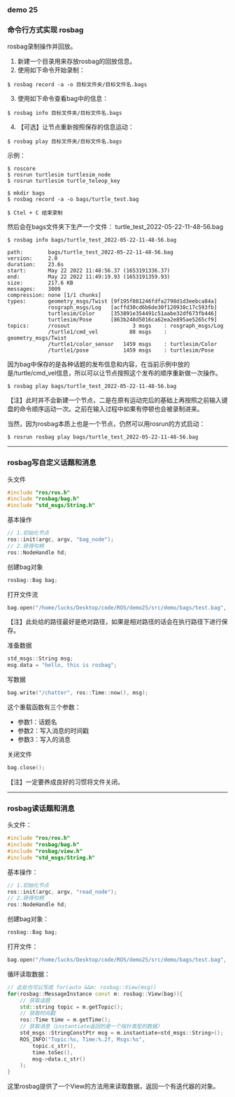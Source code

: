 ### demo 25

### 命令行方式实现 rosbag

rosbag录制操作并回放。
1. 新建一个目录用来存放rosbag的回放信息。
2. 使用如下命令开始录制：
```shell
$ rosbag record -a -o 目标文件夹/目标文件名.bags
```
3. 使用如下命令查看bag中的信息：
```shell
$ rosbag info 目标文件夹/目标文件名.bags
```
4. 【可选】让节点重新按照保存的信息运动：
```shell
$ rosbag play 目标文件夹/目标文件名.bags
```


示例：
```shell
$ roscore
$ rosrun turtlesim turtlesim_node
$ rosrun turtlesim turtle_teleop_key

$ mkdir bags
$ rosbag record -a -o bags/turtle_test.bag

$ Ctel + C 结束录制
```

然后会在bags文件夹下生产一个文件：
turtle_test_2022-05-22-11-48-56.bag

```shell
$ rosbag info bags/turtle_test_2022-05-22-11-48-56.bag

path:        bags/turtle_test_2022-05-22-11-48-56.bag
version:     2.0
duration:    23.6s
start:       May 22 2022 11:48:56.37 (1653191336.37)
end:         May 22 2022 11:49:19.93 (1653191359.93)
size:        217.6 KB
messages:    3009
compression: none [1/1 chunks]
types:       geometry_msgs/Twist [9f195f881246fdfa2798d1d3eebca84a]
             rosgraph_msgs/Log   [acffd30cd6b6de30f120938c17c593fb]
             turtlesim/Color     [353891e354491c51aabe32df673fb446]
             turtlesim/Pose      [863b248d5016ca62ea2e895ae5265cf9]
topics:      /rosout                    3 msgs    : rosgraph_msgs/Log  
             /turtle1/cmd_vel          88 msgs    : geometry_msgs/Twist
             /turtle1/color_sensor   1459 msgs    : turtlesim/Color    
             /turtle1/pose           1459 msgs    : turtlesim/Pose
```

因为bag中保存的是各种话题的发布信息和内容，在当前示例中放的是/turtle/cmd_vel信息，所以可以让节点按照这个发布的顺序重新做一次操作。
```shell
$ rosbag play bags/turtle_test_2022-05-22-11-48-56.bag
```

【注】此时并不会新建一个节点，二是在原有运动完后的基础上再按照之前输入键盘的命令顺序运动一次。之前在输入过程中如果有停顿也会被录制进来。

当然，因为rosbag本质上也是一个节点，仍然可以用rosrun的方式启动：
```shell
$ rosrun rosbag play bags/turtle_test_2022-05-22-11-48-56.bag
```


------

### rosbag写自定义话题和消息

头文件
```cpp
#include "ros/ros.h"
#include "rosbag/bag.h"
#include "std_msgs/String.h"
```

基本操作
```cpp
// 1.初始化节点
ros::init(argc, argv, "bag_node");
// 2.获得句柄
ros::NodeHandle hd;
```

创建bag对象
```cpp
rosbag::Bag bag;
```

打开文件流
```cpp
bag.open("/home/lucks/Desktop/code/ROS/demo25/src/demo/bags/test.bag", rosbag::BagMode::Write);
```
【注】此处给的路径最好是绝对路径，如果是相对路径的话会在执行路径下进行保存。

准备数据
```cpp
std_msgs::String msg;
msg.data = "hello, this is rosbag";
```

写数据
```cpp
bag.write("/chatter", ros::Time::now(), msg);
```
这个重载函数有三个参数：
* 参数1：话题名
* 参数2：写入消息的时间戳
* 参数3：写入的消息

关闭文件
```cpp
bag.close();
```
【注】一定要养成良好的习惯将文件关闭。

------

### rosbag读话题和消息

头文件：
```cpp
#include "ros/ros.h"
#include "rosbag/bag.h"
#include "rosbag/view.h"
#include "std_msgs/String.h"
```

基本操作：
```cpp
// 1.初始化节点
ros::init(argc, argv, "read_node");
// 2.获得句柄
ros::NodeHandle hd;
```

创建bag对象：
```cpp
rosbag::Bag bag;
```

打开文件：
```cpp
bag.open("/home/lucks/Desktop/code/ROS/demo25/src/demo/bags/test.bag", rosbag::BagMode::Read);
```

循环读取数据：
```cpp
// 此处也可以写成 for(auto &&m: rosbag::View(msg))
for(rosbag::MessageInstance const m: rosbag::View(bag)){
	// 获取话题
	std::string topic = m.getTopic();
	// 获取时间戳
	ros::Time time = m.getTime();
	// 获取消息（instantiate返回的是一个指针类型的数据）
	std_msgs::StringConstPtr msg = m.instantiate<std_msgs::String>();
	ROS_INFO("Topic:%s, Time:%.2f, Msgs:%s",
		topic.c_str(),
		time.toSec(),
		msg->data.c_str()
	);
}
```
这里rosbag提供了一个View的方法用来读取数据，返回一个有迭代器的对象。


